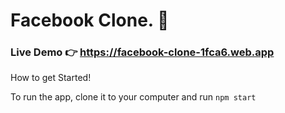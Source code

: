 # Facebook Clone. 🚀 

### Live Demo 👉  https://facebook-clone-1fca6.web.app


How to get Started!

To run the app, clone it to your computer and run `npm start`




